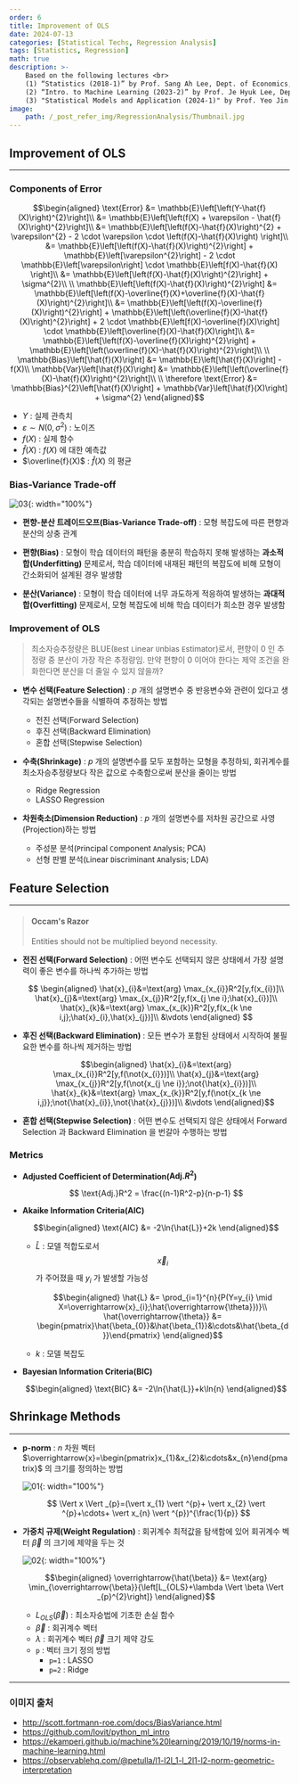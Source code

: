 ```yaml
---
order: 6
title: Improvement of OLS
date: 2024-07-13
categories: [Statistical Techs, Regression Analysis]
tags: [Statistics, Regression]
math: true
description: >-
    Based on the following lectures <br>
    (1) “Statistics (2018-1)” by Prof. Sang Ah Lee, Dept. of Economics, College of Economics & Commerce, Kookmin Univ. <br>
    (2) “Intro. to Machine Learning (2023-2)” by Prof. Je Hyuk Lee, Dept. of Data Science, The Grad. School, Kookmin Univ. <br>
    (3) "Statistical Models and Application (2024-1)" by Prof. Yeo Jin Chung, Dept. of Data Science, The Grad. School, Kookmin Univ.
image:
    path: /_post_refer_img/RegressionAnalysis/Thumbnail.jpg
---
```


## Improvement of OLS
-----

### Components of Error

$$\begin{aligned}
\text{Error}
&= \mathbb{E}\left[\left(Y-\hat{f}(X)\right)^{2}\right]\\
&= \mathbb{E}\left[\left(f(X) + \varepsilon - \hat{f}(X)\right)^{2}\right]\\
&= \mathbb{E}\left[\left(f(X)-\hat{f}(X)\right)^{2} + \varepsilon^{2} - 2 \cdot \varepsilon \cdot \left(f(X)-\hat{f}(X)\right) \right]\\
&= \mathbb{E}\left[\left(f(X)-\hat{f}(X)\right)^{2}\right] + \mathbb{E}\left[\varepsilon^{2}\right] - 2 \cdot \mathbb{E}\left[\varepsilon\right] \cdot \mathbb{E}\left[f(X)-\hat{f}(X) \right]\\
&= \mathbb{E}\left[\left(f(X)-\hat{f}(X)\right)^{2}\right] + \sigma^{2}\\
\\
\mathbb{E}\left[\left(f(X)-\hat{f}(X)\right)^{2}\right]
&= \mathbb{E}\left[\left(f(X)-\overline{f}(X)+\overline{f}(X)-\hat{f}(X)\right)^{2}\right]\\
&= \mathbb{E}\left[\left(f(X)-\overline{f}(X)\right)^{2}\right] + \mathbb{E}\left[\left(\overline{f}(X)-\hat{f}(X)\right)^{2}\right] + 2 \cdot \mathbb{E}\left[f(X)-\overline{f}(X)\right] \cdot \mathbb{E}\left[\overline{f}(X)-\hat{f}(X)\right]\\
&= \mathbb{E}\left[\left(f(X)-\overline{f}(X)\right)^{2}\right] + \mathbb{E}\left[\left(\overline{f}(X)-\hat{f}(X)\right)^{2}\right]\\
\\
\mathbb{Bias}\left[\hat{f}(X)\right]
&= \mathbb{E}\left[\hat{f}(X)\right] - f(X)\\
\mathbb{Var}\left[\hat{f}(X)\right]
&= \mathbb{E}\left[\left(\overline{f}(X)-\hat{f}(X)\right)^{2}\right]\\
\\
\therefore \text{Error}
&= \mathbb{Bias}^{2}\left[\hat{f}(X)\right] + \mathbb{Var}\left[\hat{f}(X)\right] + \sigma^{2}
\end{aligned}$$

- $Y$ : 실제 관측치
- $\varepsilon \sim N(0, \sigma^2)$ : 노이즈
- $f(X)$ : 실제 함수
- $\hat{f}(X)$ : $f(X)$ 에 대한 예측값
- $\overline{f}(X)$ : $\hat{f}(X)$ 의 평균

### Bias-Variance Trade-off

![03](/_post_refer_img/RegressionAnalysis/06-03.png){: width="100%"}

- **편향-분산 트레이드오프(Bias-Variance Trade-off)** : 모형 복잡도에 따른 편향과 분산의 상충 관계

- **편향(Bias)** : 모형이 학습 데이터의 패턴을 충분히 학습하지 못해 발생하는 **과소적합(Underfitting)** 문제로서, 학습 데이터에 내재된 패턴의 복잡도에 비해 모형이 간소화되어 설계된 경우 발생함

- **분산(Variance)** : 모형이 학습 데이터에 너무 과도하게 적응하여 발생하는 **과대적합(Overfitting)** 문제로서, 모형 복잡도에 비해 학습 데이터가 희소한 경우 발생함

### Improvement of OLS

> 최소자승추정량은 BLUE(`B`est `L`inear `U`nbias `E`stimator)로서, 편향이 $0$ 인 추정량 중 분산이 가장 작은 추정량임. 만약 편향이 $0$ 이어야 한다는 제약 조건을 완화한다면 분산을 더 줄일 수 있지 않을까?

- **변수 선택(Feature Selection)** : $p$ 개의 설명변수 중 반응변수와 관련이 있다고 생각되는 설명변수들을 식별하여 추정하는 방법
    - 전진 선택(Forward Selection)
    - 후진 선택(Backward Elimination)
    - 혼합 선택(Stepwise Selection)

- **수축(Shrinkage)** : $p$ 개의 설명변수를 모두 포함하는 모형을 추정하되, 회귀계수를 최소자승추정량보다 작은 값으로 수축함으로써 분산을 줄이는 방법
    - Ridge Regression
    - LASSO Regression

- **차원축소(Dimension Reduction)** : $p$ 개의 설명변수를 저차원 공간으로 사영(Projection)하는 방법
    - 주성분 분석(`P`rincipal `C`omponent `A`nalysis; PCA)
    - 선형 판별 분석(`L`inear `D`iscriminant `A`nalysis; LDA)

## Feature Selection
-----

> #### Occam's Razor
> Entities should not be multiplied beyond necessity.

- **전진 선택(Forward Selection)** : 어떤 변수도 선택되지 않은 상태에서 가장 설명력이 좋은 변수를 하나씩 추가하는 방법

    $$
    \begin{aligned}
    \hat{x}_{i}&=\text{arg} \max_{x_{i}}R^2[y,f(x_{i})]\\
    \hat{x}_{j}&=\text{arg} \max_{x_{j}}R^2[y,f(x_{j \ne i};\hat{x}_{i})]\\
    \hat{x}_{k}&=\text{arg} \max_{x_{k}}R^2[y,f(x_{k \ne i,j};\hat{x}_{i},\hat{x}_{j})]\\
    &\vdots
    \end{aligned}
    $$

- **후진 선택(Backward Elimination)** : 모든 변수가 포함된 상태에서 시작하여 불필요한 변수를 하나씩 제거하는 방법

    $$\begin{aligned}
    \hat{x}_{i}&=\text{arg} \max_{x_{i}}R^2[y,f(\not{x_{i}})]\\
    \hat{x}_{j}&=\text{arg} \max_{x_{j}}R^2[y,f(\not{x_{j \ne i}};\not{\hat{x}_{i}})]\\
    \hat{x}_{k}&=\text{arg} \max_{x_{k}}R^2[y,f(\not{x_{k \ne i,j}};\not{\hat{x}_{i}},\not{\hat{x}_{j}})]\\
    &\vdots
    \end{aligned}$$

- **혼합 선택(Stepwise Selection)** : 어떤 변수도 선택되지 않은 상태에서 Forward Selection 과 Backward Elimination 을 번갈아 수행하는 방법

### Metrics

- **Adjusted Coefficient of Determination($\text{Adj.}R^2$)**

    $$
    \text{Adj.}R^2 = \frac{(n-1)R^2-p}{n-p-1}
    $$

- **Akaike Information Criteria(AIC)**

    $$\begin{aligned}
    \text{AIC}
    &= -2\ln{\hat{L}}+2k
    \end{aligned}$$

    - $\hat{L}$ : 모델 적합도로서 $$\overrightarrow{x}_{i}$$ 가 주어졌을 때 $y_{i}$ 가 발생할 가능성

        $$\begin{aligned}
        \hat{L}
        &= \prod_{i=1}^{n}{P(Y=y_{i} \mid X=\overrightarrow{x}_{i};\hat{\overrightarrow{\theta}})}\\
        \hat{\overrightarrow{\theta}}
        &= \begin{pmatrix}\hat{\beta_{0}}&\hat{\beta_{1}}&\cdots&\hat{\beta_{d}}\end{pmatrix}
        \end{aligned}$$

    - $k$ : 모델 복잡도

- **Bayesian Information Criteria(BIC)**

    $$\begin{aligned}
    \text{BIC}
    &= -2\ln{\hat{L}}+k\ln{n}
    \end{aligned}$$

## Shrinkage Methods
-----

- **p-norm** : $n$ 차원 벡터 $\overrightarrow{x}=\begin{pmatrix}x_{1}&x_{2}&\cdots&x_{n}\end{pmatrix}$ 의 크기를 정의하는 방법

    ![01](/_post_refer_img/RegressionAnalysis/06-01.png){: width="100%"}

    $$
    \Vert x \Vert _{p}=(\vert x_{1} \vert ^{p}+ \vert x_{2} \vert ^{p}+\cdots+ \vert x_{n} \vert ^{p})^{\frac{1}{p}}
    $$

- **가중치 규제(Weight Regulation)** : 회귀계수 최적값을 탐색함에 있어 회귀계수 벡터 $\overrightarrow{\beta}$ 의 크기에 제약을 두는 것

    ![02](/_post_refer_img/RegressionAnalysis/06-02.png){: width="100%"}

    $$\begin{aligned}
    \overrightarrow{\hat{\beta}}
    &= \text{arg} \min_{\overrightarrow{\beta}}{\left[L_{OLS}+\lambda \Vert \beta \Vert _{p}^{2}\right]}
    \end{aligned}$$

    - $L_{OLS}(\overrightarrow{\beta})$ : 최소자승법에 기초한 손실 함수
    - $\overrightarrow{\beta}$ : 회귀계수 벡터
    - $\lambda$ : 회귀계수 벡터 $\overrightarrow{\beta}$ 크기 제약 강도
    - `p` : 벡터 크기 정의 방법
        - `p=1` : LASSO
        - `p=2` : Ridge

-----

### 이미지 출처

- http://scott.fortmann-roe.com/docs/BiasVariance.html
- https://github.com/lovit/python_ml_intro
- https://ekamperi.github.io/machine%20learning/2019/10/19/norms-in-machine-learning.html
- https://observablehq.com/@petulla/l1-l2l_1-l_2l1-l2-norm-geometric-interpretation